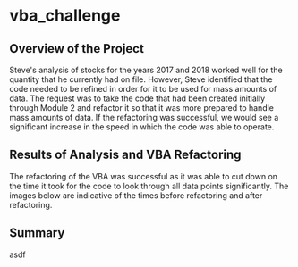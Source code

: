 # vba_challenge
## Overview of the Project
Steve's analysis of stocks for the years 2017 and 2018 worked well for the quantity that he currently had on file. However, Steve identified that the code needed to be refined in order for it to be used for mass amounts of data. The request was to take the code that had been created initially through Module 2 and refactor it so that it was more prepared to handle mass amounts of data. If the refactoring was successful, we would see a significant increase in the speed in which the code was able to operate.
## Results of Analysis and VBA Refactoring
The refactoring of the VBA was successful as it was able to cut down on the time it took for the code to look through all data points significantly. The images below are indicative of the times before refactoring and after refactoring. 
## Summary
asdf
